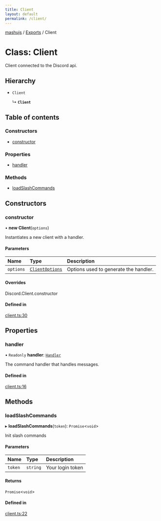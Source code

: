 ```yaml
---
title: Client
layout: default
permalink: /client/
---
```

[mashujs](/) / [Exports](/modules/) / Client

# Class: Client

Client connected to the Discord api.

## Hierarchy

- `Client`

  ↳ **`Client`**

## Table of contents

### Constructors

- [constructor](/Client/#constructor)

### Properties

- [handler](/Client/#handler)

### Methods

- [loadSlashCommands](/Client/#loadslashcommands)

## Constructors

### constructor

• **new Client**(`options`)

Instantiates a new client with a handler.

#### Parameters

| Name | Type | Description |
| :------ | :------ | :------ |
| `options` | [`ClientOptions`](/modules/#clientoptions) | Options used to generate the handler. |

#### Overrides

Discord.Client.constructor

#### Defined in

[client.ts:30](https://github.com/EpokTarren/mashu/blob/e9c6c72/src/client.ts#L30)

## Properties

### handler

• `Readonly` **handler**: [`Handler`](/Handler/)

The command handler that handles messages.

#### Defined in

[client.ts:16](https://github.com/EpokTarren/mashu/blob/e9c6c72/src/client.ts#L16)

## Methods

### loadSlashCommands

▸ **loadSlashCommands**(`token`): `Promise`<`void`\>

Init slash commands

#### Parameters

| Name | Type | Description |
| :------ | :------ | :------ |
| `token` | `string` | Your login token |

#### Returns

`Promise`<`void`\>

#### Defined in

[client.ts:22](https://github.com/EpokTarren/mashu/blob/e9c6c72/src/client.ts#L22)
